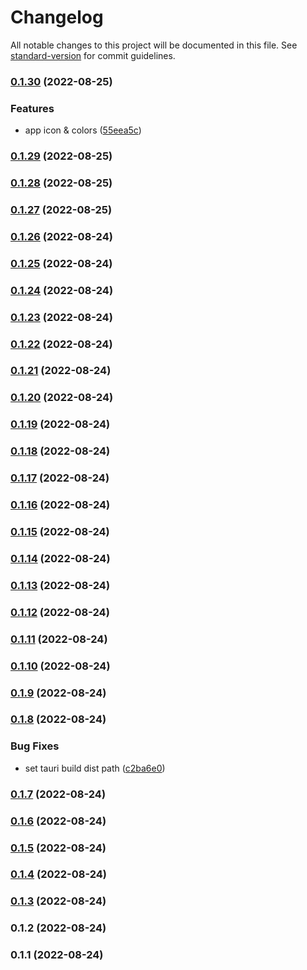 # Changelog

All notable changes to this project will be documented in this file. See [standard-version](https://github.com/conventional-changelog/standard-version) for commit guidelines.

### [0.1.30](https://github.com/Galitan-dev/Typino/compare/v0.1.29...v0.1.30) (2022-08-25)


### Features

* app icon & colors ([55eea5c](https://github.com/Galitan-dev/Typino/commit/55eea5c33b1c701d8c1b5ad566945cf872cf46ec))

### [0.1.29](https://github.com/Galitan-dev/Typino/compare/v0.1.28...v0.1.29) (2022-08-25)

### [0.1.28](https://github.com/Galitan-dev/Typino/compare/v0.1.27...v0.1.28) (2022-08-25)

### [0.1.27](https://github.com/Galitan-dev/Typino/compare/v0.1.26...v0.1.27) (2022-08-25)

### [0.1.26](https://github.com/Galitan-dev/Typino/compare/v0.1.25...v0.1.26) (2022-08-24)

### [0.1.25](https://github.com/Galitan-dev/Typino/compare/v0.1.24...v0.1.25) (2022-08-24)

### [0.1.24](https://github.com/Galitan-dev/Typino/compare/v0.1.23...v0.1.24) (2022-08-24)

### [0.1.23](https://github.com/Galitan-dev/Typino/compare/v0.1.22...v0.1.23) (2022-08-24)

### [0.1.22](https://github.com/Galitan-dev/Typino/compare/v0.1.21...v0.1.22) (2022-08-24)

### [0.1.21](https://github.com/Galitan-dev/Typino/compare/v0.1.20...v0.1.21) (2022-08-24)

### [0.1.20](https://github.com/Galitan-dev/Typino/compare/v0.1.19...v0.1.20) (2022-08-24)

### [0.1.19](https://github.com/Galitan-dev/Typino/compare/v0.1.18...v0.1.19) (2022-08-24)

### [0.1.18](https://github.com/Galitan-dev/Typino/compare/v0.1.17...v0.1.18) (2022-08-24)

### [0.1.17](https://github.com/Galitan-dev/Typino/compare/v0.1.16...v0.1.17) (2022-08-24)

### [0.1.16](https://github.com/Galitan-dev/Typino/compare/v0.1.15...v0.1.16) (2022-08-24)

### [0.1.15](https://github.com/Galitan-dev/Typino/compare/v0.1.14...v0.1.15) (2022-08-24)

### [0.1.14](https://github.com/Galitan-dev/Typino/compare/v0.1.13...v0.1.14) (2022-08-24)

### [0.1.13](https://github.com/Galitan-dev/Typino/compare/v0.1.12...v0.1.13) (2022-08-24)

### [0.1.12](https://github.com/Galitan-dev/Typino/compare/v0.1.11...v0.1.12) (2022-08-24)

### [0.1.11](https://github.com/Galitan-dev/Typino/compare/v0.1.10...v0.1.11) (2022-08-24)

### [0.1.10](https://github.com/Galitan-dev/Typino/compare/v0.1.9...v0.1.10) (2022-08-24)

### [0.1.9](https://github.com/Galitan-dev/Typino/compare/v0.1.8...v0.1.9) (2022-08-24)

### [0.1.8](https://github.com/Galitan-dev/Typino/compare/v0.1.7...v0.1.8) (2022-08-24)


### Bug Fixes

* set tauri build dist path ([c2ba6e0](https://github.com/Galitan-dev/Typino/commit/c2ba6e074fa47b2e6ea1613a108dd1c0227a1d30))

### [0.1.7](https://github.com/Galitan-dev/Typino/compare/v0.1.6...v0.1.7) (2022-08-24)

### [0.1.6](https://github.com/Galitan-dev/Typino/compare/v0.1.5...v0.1.6) (2022-08-24)

### [0.1.5](https://github.com/Galitan-dev/Typino/compare/v0.1.4...v0.1.5) (2022-08-24)

### [0.1.4](https://github.com/Galitan-dev/Typino/compare/v0.1.3...v0.1.4) (2022-08-24)

### [0.1.3](https://github.com/Galitan-dev/Typino/compare/v0.1.2...v0.1.3) (2022-08-24)

### 0.1.2 (2022-08-24)

### 0.1.1 (2022-08-24)
